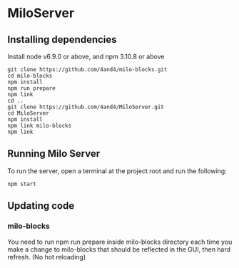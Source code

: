 # MiloServer

## Installing dependencies

Install node v6.9.0 or above, and npm 3.10.8 or above

```
git clone https://github.com/4and4/milo-blocks.git
cd milo-blocks
npm install
npm run prepare
npm link
cd ..
git clone https://github.com/4and4/MiloServer.git
cd MiloServer
npm install
npm link milo-blocks
npm link
```

## Running Milo Server
To run the server, open a terminal at the project root and run the following:
```
npm start
```


## Updating code

### milo-blocks
You need to run npm run prepare inside milo-blocks directory each time you make a change to milo-blocks that should be reflected in the GUI, then hard refresh. (No hot reloading)
